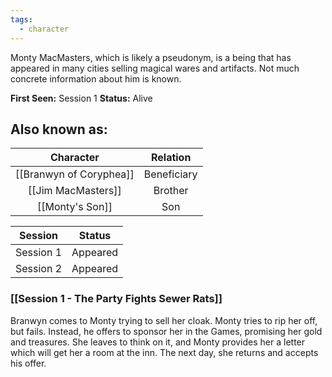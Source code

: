 ```yaml
---
tags:
  - character
---
```

Monty MacMasters, which is likely a pseudonym, is a being that has appeared in many cities selling magical wares and artifacts. Not much concrete information about him is known.

**First Seen:** Session 1
**Status:** Alive

Also known as:
- 

|        Character        |  Relation   |
| :---------------------: | :---------: |
| [[Branwyn of Coryphea]] | Beneficiary |
|   [[Jim MacMasters]]    |   Brother   |
|     [[Monty's Son]]     |     Son     |

|  Session  |  Status  |
| :-------: | :------: |
| Session 1 | Appeared |
| Session 2 | Appeared |
### [[Session 1 - The Party Fights Sewer Rats]]
Branwyn comes to Monty trying to sell her cloak. Monty tries to rip her off, but fails. Instead, he offers to sponsor her in the Games, promising her gold and treasures. She leaves to think on it, and Monty provides her a letter which will get her a room at the inn. The next day, she returns and accepts his offer.